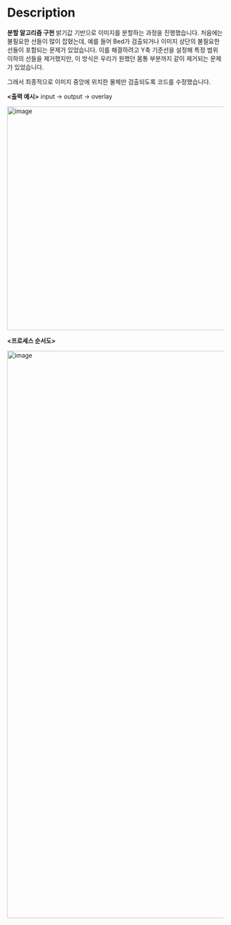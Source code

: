 # Description
**분할 알고리즘 구현**
밝기값 기반으로 이미지를 분할하는 과정을 진행했습니다.
처음에는 불필요한 선들이 많이 잡혔는데, 예를 들어 Bed가 검출되거나 이미지 상단의 불필요한 선들이 포함되는 문제가 있었습니다.
이를 해결하려고 Y축 기준선을 설정해 특정 범위 이하의 선들을 제거했지만, 이 방식은 우리가 원했던 몸통 부분까지 같이 제거되는 문제가 있었습니다.

그래서 최종적으로 이미지 중앙에 위치한 물체만 검출되도록 코드를 수정했습니다.

**<출력 예시>**
input -> output -> overlay

<img width="1552" height="519" alt="image" src="https://github.com/user-attachments/assets/b39bbaf1-f00a-42da-8a72-77e1fcbaf795" />

**<프로세스 순서도>**

<img width="660" height="1317" alt="image" src="https://github.com/user-attachments/assets/63e70a63-55ef-4995-b0ed-032f56949e42" />



